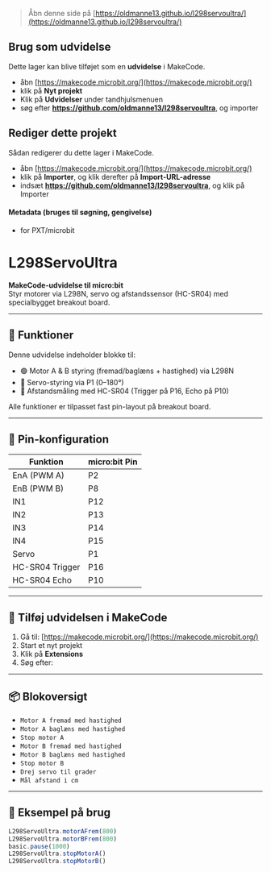 
> Åbn denne side på [https://oldmanne13.github.io/l298servoultra/](https://oldmanne13.github.io/l298servoultra/)

## Brug som udvidelse

Dette lager kan blive tilføjet som en **udvidelse** i MakeCode.

* åbn [https://makecode.microbit.org/](https://makecode.microbit.org/)
* klik på **Nyt projekt**
* Klik på **Udvidelser** under tandhjulsmenuen
* søg efter **https://github.com/oldmanne13/l298servoultra**, og importer

## Rediger dette projekt

Sådan redigerer du dette lager i MakeCode.

* åbn [https://makecode.microbit.org/](https://makecode.microbit.org/)
* klik på **Importer**, og klik derefter på **Import-URL-adresse**
* indsæt **https://github.com/oldmanne13/l298servoultra**, og klik på Importer

#### Metadata (bruges til søgning, gengivelse)

* for PXT/microbit
<script src="https://makecode.com/gh-pages-embed.js"></script><script>makeCodeRender("{{ site.makecode.home_url }}", "{{ site.github.owner_name }}/{{ site.github.repository_name }}");</script>
# L298ServoUltra

**MakeCode-udvidelse til micro:bit**  
Styr motorer via L298N, servo og afstandssensor (HC-SR04) med specialbygget breakout board.

---

## 🔧 Funktioner

Denne udvidelse indeholder blokke til:

- 🟢 Motor A & B styring (fremad/baglæns + hastighed) via L298N
- 🔵 Servo-styring via P1 (0–180°)
- 🔴 Afstandsmåling med HC-SR04 (Trigger på P16, Echo på P10)

Alle funktioner er tilpasset fast pin-layout på breakout board.

---

## 🔌 Pin-konfiguration

| Funktion       | micro:bit Pin |
|----------------|---------------|
| EnA (PWM A)    | P2            |
| EnB (PWM B)    | P8            |
| IN1            | P12           |
| IN2            | P13           |
| IN3            | P14           |
| IN4            | P15           |
| Servo          | P1            |
| HC-SR04 Trigger| P16           |
| HC-SR04 Echo   | P10           |

---

## 🧱 Tilføj udvidelsen i MakeCode

1. Gå til: [https://makecode.microbit.org/](https://makecode.microbit.org/)
2. Start et nyt projekt
3. Klik på **Extensions**
4. Søg efter:



---

## 📦 Blokoversigt

- `Motor A fremad med hastighed`
- `Motor A baglæns med hastighed`
- `Stop motor A`
- `Motor B fremad med hastighed`
- `Motor B baglæns med hastighed`
- `Stop motor B`
- `Drej servo til grader`
- `Mål afstand i cm`

---

## 🧪 Eksempel på brug

```ts
L298ServoUltra.motorAFrem(800)
L298ServoUltra.motorBFrem(800)
basic.pause(1000)
L298ServoUltra.stopMotorA()
L298ServoUltra.stopMotorB()





